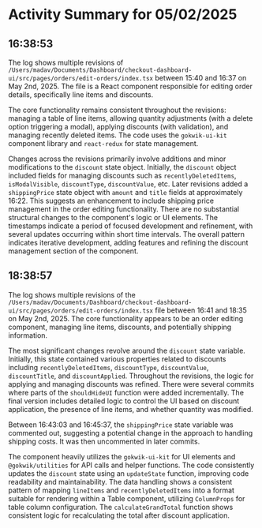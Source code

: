 # Activity Summary for 05/02/2025

## 16:38:53
The log shows multiple revisions of `/Users/madav/Documents/Dashboard/checkout-dashboard-ui/src/pages/orders/edit-orders/index.tsx`  between 15:40 and 16:37 on May 2nd, 2025.  The file is a React component responsible for editing order details, specifically line items and discounts.

The core functionality remains consistent throughout the revisions:  managing a table of line items, allowing quantity adjustments (with a delete option triggering a modal), applying discounts (with validation), and managing recently deleted items.  The code uses the `gokwik-ui-kit` component library and `react-redux` for state management.

Changes across the revisions primarily involve additions and minor modifications to the `discount` state object.  Initially, the `discount` object included fields for managing discounts such as `recentlyDeletedItems`, `isModalVisible`, `discountType`, `discountValue`, etc. Later revisions added a `shippingPrice` state object with `amount` and `title` fields at approximately 16:22. This suggests an enhancement to include shipping price management in the order editing functionality.  There are no substantial structural changes to the component's logic or UI elements.  The timestamps indicate a period of focused development and refinement, with several updates occurring within short time intervals.  The overall pattern indicates iterative development, adding features and refining the discount management section of the component.


## 18:38:57
The log shows multiple revisions of the `/Users/madav/Documents/Dashboard/checkout-dashboard-ui/src/pages/orders/edit-orders/index.tsx` file between 16:41 and 18:35 on May 2nd, 2025.  The core functionality appears to be an order editing component, managing line items, discounts, and potentially shipping information.

The most significant changes revolve around the `discount` state variable.  Initially, this state contained various properties related to discounts including `recentlyDeletedItems`, `discountType`, `discountValue`, `discountTitle`, and `discountApplied`. Throughout the revisions, the logic for applying and managing discounts was refined.  There were several commits where parts of the `shouldHideUI` function were added incrementally.  The final version includes detailed logic to control the UI based on discount application, the presence of line items, and whether quantity was modified.

Between 16:43:03 and 16:45:37, the `shippingPrice` state variable was commented out, suggesting a potential change in the approach to handling shipping costs. It was then uncommented in later commits.

The component heavily utilizes the `gokwik-ui-kit` for UI elements and `@gokwik/utilities` for API calls and helper functions.  The code consistently updates the `discount` state using an `updateState` function, improving code readability and maintainability.  The data handling shows a consistent pattern of mapping `lineItems` and `recentlyDeletedItems` into a format suitable for rendering within a Table component, utilizing `ColumnProps` for table column configuration.  The `calculateGrandTotal` function shows consistent logic for recalculating the total after discount application.
